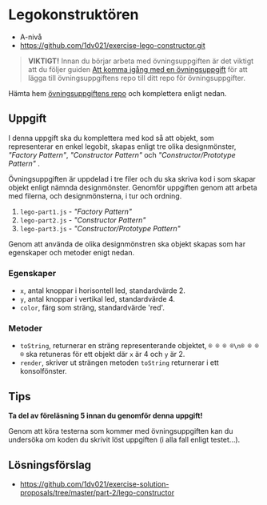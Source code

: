 # <i class="fa fa-laptop"></i> Legokonstruktören
<ul class="fa-ul fa-border exercise-info">
  <li><i class="fa-li fa fa-signal level-a"></i>A-nivå</li>
  <li><i class="fa-li fa fa-github"></i><a href="https://github.com/1dv021/exercise-lego-constructor.git">https://github.com/1dv021/exercise-lego-constructor.git</a></li>
</ul>

><i class="fa fa-warning"></i> __VIKTIGT!__ Innan du börjar arbeta med övningsuppgiften är det viktigt att du följer guiden [Att komma igång med en övningsuppgift](https://coursepress.gitbooks.io/1dv021/content/guider/att-komma-igang-med-en-ovningsuppgift/) för att lägga till övningsuppgiftens repo till ditt repo för övningsuppgifter.

Hämta hem [övningsuppgiftens repo](https://github.com/1dv021/exercise-lego-constructor.git) och komplettera enligt nedan.

## Uppgift

I denna uppgift ska du komplettera med kod så att objekt, som representerar en enkel legobit, skapas enligt tre olika designmönster, _"Factory Pattern"_, _"Constructor Pattern"_ och _"Constructor/Prototype Pattern"_ .

Övningsuppgiften är uppdelad i tre filer och du ska skriva kod i som skapar objekt enligt nämnda designmönster. Genomför uppgiften genom att arbeta med filerna, och designmönsterna, i tur och ordning.

1. `lego-part1.js` - _"Factory Pattern"_
2. `lego-part2.js` - _"Constructor Pattern"_
3. `lego-part3.js` - _"Constructor/Prototype Pattern"_

Genom att använda de olika designmönstren ska objekt skapas som har egenskaper och metoder enigt nedan.

### Egenskaper

- `x`, antal knoppar i horisontell led, standardvärde 2.
- `y`, antal knoppar i vertikal led, standardvärde 4.
- `color`, färg som sträng, standardvärde 'red'.

### Metoder

- `toString`, returnerar en sträng representerande objektet, `® ® ® ®\n® ® ® ®` ska retuneras för ett objekt där `x` är 4 och `y` är 2.
- `render`, skriver ut strängen metoden `toString` returnerar i ett konsolfönster.

## <i class="fa fa-lightbulb-o"></i> Tips
__Ta del av föreläsning 5 innan du genomför denna uppgift!__

Genom att köra testerna som kommer med övningsuppgiften kan du undersöka om koden du skrivit löst uppgiften (i alla fall enligt testet...).

## <i class="fa fa-flask"></i> Lösningsförslag
<ul class="fa-ul fa-border exercise-info">
  <li><i class="fa-li fa fa-github"></i><a href="https://github.com/1dv021/exercise-solution-proposals/tree/master/part-2/lego-constructor">https://github.com/1dv021/exercise-solution-proposals/tree/master/part-2/lego-constructor</a></li>
</ul>
